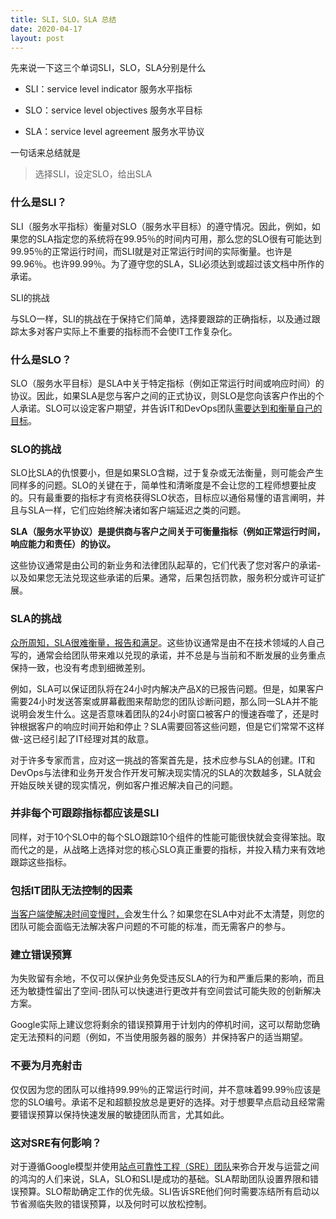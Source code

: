 ```yaml
---
title: SLI，SLO，SLA 总结
date: 2020-04-17
layout: post
---
```


先来说一下这三个单词SLI，SLO，SLA分别是什么

- SLI：service level indicator  服务水平指标

- SLO：service level objectives 服务水平目标

- SLA：service level agreement  服务水平协议



一句话来总结就是

> 选择SLI，设定SLO，给出SLA



### 什么是SLI？

SLI（服务水平指标）衡量对SLO（服务水平目标）的遵守情况。因此，例如，如果您的SLA指定您的系统将在99.95％的时间内可用，那么您的SLO很有可能达到99.95％的正常运行时间，而SLI就是对正常运行时间的实际衡量。也许是99.96％。也许99.99％。为了遵守您的SLA，SLI必须达到或超过该文档中所作的承诺。

SLI的挑战

与SLO一样，SLI的挑战在于保持它们简单，选择要跟踪的正确指标，以及通过跟踪太多对客户实际上不重要的指标而不会使IT工作复杂化。

### 什么是SLO？

SLO（服务水平目标）是SLA中关于特定指标（例如正常运行时间或响应时间）的协议。因此，如果SLA是您与客户之间的正式协议，则SLO是您向该客户作出的个人承诺。SLO可以设定客户期望，并告诉IT和DevOps团队[需要达到和衡量自己的目标](https://www.atlassian.com/blog/opsgenie/measuring-and-evaluating-service-level-objectives)。

### SLO的挑战

SLO比SLA的仇恨要小，但是如果SLO含糊，过于复杂或无法衡量，则可能会产生同样多的问题。SLO的关键在于，简单性和清晰度是不会让您的工程师想要扯皮的。只有最重要的指标才有资格获得SLO状态，目标应以通俗易懂的语言阐明，并且与SLA一样，它们应始终解决诸如客户端延迟之类的问题。





**SLA（服务水平协议）是提供商与客户之间关于可衡量指标（例如正常运行时间，响应能力和责任）的协议。** 

这些协议通常是由公司的新业务和法律团队起草的，它们代表了您对客户的承诺-以及如果您无法兑现这些承诺的后果。通常，后果包括罚款，服务积分或许可证扩展。



### SLA的挑战

[众所周知，SLA很难衡量，报告和满足](https://www.atlassian.com/it-unplugged/best-practices-and-trends/stop-hating-on-slas)。这些协议通常是由不在技术领域的人自己写的，通常会给团队带来难以兑现的承诺，并不总是与当前和不断发展的业务重点保持一致，也没有考虑到细微差别。 

例如，SLA可以保证团队将在24小时内解决产品X的已报告问题。但是，如果客户需要24小时发送答案或屏幕截图来帮助您的团队诊断问题，那么同一SLA并不能说明会发生什么。这是否意味着团队的24小时窗口被客户的慢速吞噬了，还是时钟根据客户的响应时间开始和停止？SLA需要回答这些问题，但是它们常常不这样做-这已经引起了IT经理对其的敌意。

对于许多专家而言，应对这一挑战的答案首先是，技术应参与SLA的创建。IT和DevOps与法律和业务开发合作开发可解决现实情况的SLA的次数越多，SLA就会开始反映关键的现实情况，例如客户推迟解决自己的问题。



### 并非每个可跟踪指标都应该是SLI

同样，对于10个SLO中的每个SLO跟踪10个组件的性能可能很快就会变得笨拙。取而代之的是，从战略上选择对您的核心SLO真正重要的指标，并投入精力来有效地跟踪这些指标。

### 包括IT团队无法控制的因素

[当客户端使解决时间变慢时，](https://www.atlassian.com/it-unplugged/best-practices-and-trends/stop-hating-on-slas)会发生什么？如果您在SLA中对此不太清楚，则您的团队可能会面临无法解决客户问题的不可能的标准，而无需客户的参与。

### 建立错误预算

为失败留有余地，不仅可以保护业务免受违反SLA的行为和严重后果的影响，而且还为敏捷性留出了空间-团队可以快速进行更改并有空间尝试可能失败的创新解决方案。 

Google实际上建议您将剩余的错误预算用于计划内的停机时间，这可以帮助您确定无法预料的问题（例如，不当使用服务器的服务）并保持客户的适当期望。

### 不要为月亮射击

仅仅因为您的团队可以维持99.99％的正常运行时间，并不意味着99.99％应该是您的SLO编号。承诺不足和超额投放总是更好的选择。对于想要早点启动且经常需要错误预算以保持快速发展的敏捷团队而言，尤其如此。

### 这对SRE有何影响？

对于遵循Google模型并使用[站点可靠性工程（SRE）团队](https://www.atlassian.com/incident-management/devops/sre)来弥合开发与运营之间的鸿沟的人们来说，SLA，SLO和SLI是成功的基础。SLA帮助团队设置界限和错误预算。SLO帮助确定工作的优先级。SLI告诉SRE他们何时需要冻结所有启动以节省濒临失败的错误预算，以及何时可以放松控制。